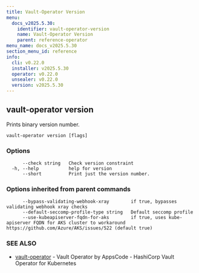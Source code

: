 ```yaml
---
title: Vault-Operator Version
menu:
  docs_v2025.5.30:
    identifier: vault-operator-version
    name: Vault-Operator Version
    parent: reference-operator
menu_name: docs_v2025.5.30
section_menu_id: reference
info:
  cli: v0.22.0
  installer: v2025.5.30
  operator: v0.22.0
  unsealer: v0.22.0
  version: v2025.5.30
---
```


## vault-operator version

Prints binary version number.

```
vault-operator version [flags]
```

### Options

```
      --check string   Check version constraint
  -h, --help           help for version
      --short          Print just the version number.
```

### Options inherited from parent commands

```
      --bypass-validating-webhook-xray        if true, bypasses validating webhook xray checks
      --default-seccomp-profile-type string   Default seccomp profile
      --use-kubeapiserver-fqdn-for-aks        if true, uses kube-apiserver FQDN for AKS cluster to workaround https://github.com/Azure/AKS/issues/522 (default true)
```

### SEE ALSO

* [vault-operator](/docs/v2025.5.30/reference/operator/vault-operator)	 - Vault Operator by AppsCode - HashiCorp Vault Operator for Kubernetes

